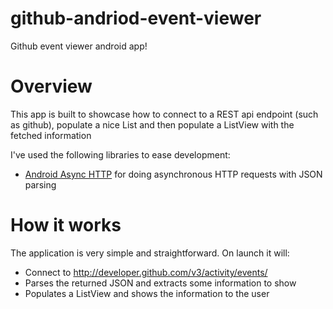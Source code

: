 github-andriod-event-viewer
===========================

Github event viewer android app!

# Overview
This app is built to showcase how to connect to a REST api endpoint (such as github), populate a nice List and then populate a ListView with the fetched information


I've used the following libraries to ease development:

* [Android Async HTTP](https://github.com/loopj/android-async-http) for doing asynchronous HTTP requests with JSON parsing

# How it works
The application is very simple and straightforward. On launch it will:

* Connect to http://developer.github.com/v3/activity/events/
* Parses the returned JSON and extracts some information to show
* Populates a ListView and shows the information to the user
